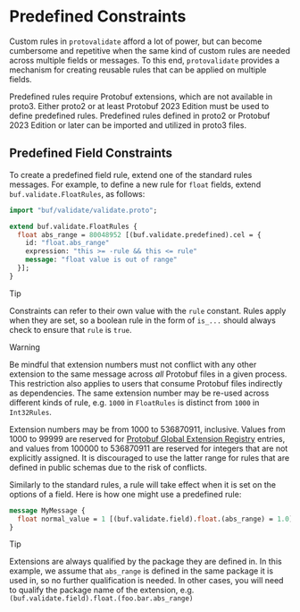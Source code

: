 # Predefined Constraints

Custom rules in `protovalidate` afford a lot of power, but can become
cumbersome and repetitive when the same kind of custom rules are needed
across multiple fields or messages. To this end, `protovalidate` provides a
mechanism for creating reusable rules that can be applied on multiple
fields.

Predefined rules require Protobuf extensions, which are not available in
proto3. Either proto2 or at least Protobuf 2023 Edition must be used to define
predefined rules. Predefined rules defined in proto2 or Protobuf
2023 Edition or later can be imported and utilized in proto3 files.

## Predefined Field Constraints

To create a predefined field rule, extend one of the standard rules
messages. For example, to define a new rule for `float` fields, extend
`buf.validate.FloatRules`, as follows:

```proto
import "buf/validate/validate.proto";

extend buf.validate.FloatRules {
  float abs_range = 80048952 [(buf.validate.predefined).cel = {
    id: "float.abs_range"
    expression: "this >= -rule && this <= rule"
    message: "float value is out of range"
  }];
}
```

> [!TIP]
> Constraints can refer to their own value with the `rule` constant. Rules apply
> when they are set, so a boolean rule in the form of `is_...` should
> always check to ensure that `rule` is `true`.

> [!WARNING]
> Be mindful that extension numbers must not conflict with any other extension
> to the same message across _all_ Protobuf files in a given process. This
> restriction also applies to users that consume Protobuf files indirectly as
> dependencies. The same extension number may be re-used across different kinds
> of rule, e.g. `1000` in `FloatRules` is distinct from `1000` in
> `Int32Rules`.
>
> Extension numbers may be from 1000 to 536870911, inclusive. Values from 1000
> to 99999 are reserved for [Protobuf Global Extension Registry][1] entries, and
> values from 100000 to 536870911 are reserved for integers that are not
> explicitly assigned. It is discouraged to use the latter range for rules that
> are defined in public schemas due to the risk of conflicts. 

[1]: https://github.com/protocolbuffers/protobuf/blob/main/docs/options.md "Protobuf Global Extension Registry"

Similarly to the standard rules, a rule will take effect when it is set on
the options of a field. Here is how one might use a predefined rule:

```proto
message MyMessage {
  float normal_value = 1 [(buf.validate.field).float.(abs_range) = 1.0];
}
```

> [!TIP]
> Extensions are always qualified by the package they are defined in. In this
> example, we assume that `abs_range` is defined in the same package it is used
> in, so no further qualification is needed. In other cases, you will need to
> qualify the package name of the extension, e.g.
> `(buf.validate.field).float.(foo.bar.abs_range)`
